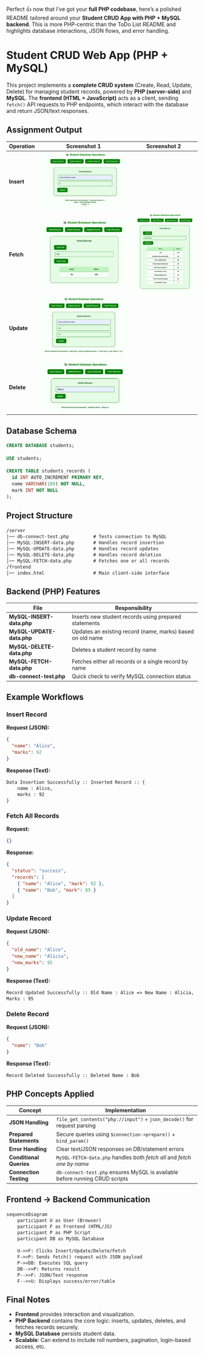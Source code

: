 Perfect 👍 now that I’ve got your **full PHP codebase**, here’s a polished README tailored around your **Student CRUD App with PHP + MySQL backend**.
This is more PHP-centric than the ToDo List README and highlights database interactions, JSON flows, and error handling.


# Student CRUD Web App (PHP + MySQL)

This project implements a **complete CRUD system** (Create, Read, Update, Delete) for managing student records, powered by **PHP (server-side)** and **MySQL**. The **frontend (HTML + JavaScript)** acts as a client, sending `fetch()` API requests to PHP endpoints, which interact with the database and return JSON/text responses.


## Assignment Output

| Operation  | Screenshot 1                                              | Screenshot 2                                                      |
| ---------- | --------------------------------------------------------- | ----------------------------------------------------------------- |
| **Insert** | ![Insert](../../.git-config/output-snapshots/WTL-04-05.png) |
| **Fetch**  | ![Fetch](../../.git-config/output-snapshots/WTL-04-01.png)  | ![Table](../../.git-config/output-snapshots/WTL-04-02.png)          |
| **Update** | ![Update](../../.git-config/output-snapshots/WTL-04-03.png) |                                                                   |
| **Delete** | ![Delete](../../.git-config/output-snapshots/WTL-04-04.png) |                                                                   |


## Database Schema

```sql
CREATE DATABASE students;

USE students;

CREATE TABLE students_records (
  id INT AUTO_INCREMENT PRIMARY KEY,
  name VARCHAR(100) NOT NULL,
  mark INT NOT NULL
);
```


## Project Structure

```
/server
│── db-connect-test.php         # Tests connection to MySQL
│── MySQL-INSERT-data.php       # Handles record insertion
│── MySQL-UPDATE-data.php       # Handles record updates
│── MySQL-DELETE-data.php       # Handles record deletion
│── MySQL-FETCH-data.php        # Fetches one or all records
/frontend
│── index.html                  # Main client-side interface
```


## Backend (PHP) Features

| File                      | Responsibility                                             |
| ------------------------- | ---------------------------------------------------------- |
| **MySQL-INSERT-data.php** | Inserts new student records using prepared statements      |
| **MySQL-UPDATE-data.php** | Updates an existing record (name, marks) based on old name |
| **MySQL-DELETE-data.php** | Deletes a student record by name                           |
| **MySQL-FETCH-data.php**  | Fetches either all records or a single record by name      |
| **db-connect-test.php**   | Quick check to verify MySQL connection status              |


## Example Workflows

### Insert Record

**Request (JSON):**

```json
{
  "name": "Alice",
  "marks": 92
}
```

**Response (Text):**

```
Data Insertion Successfully :: Inserted Record :: {
    name : Alice,
    marks : 92
}
```


### Fetch All Records

**Request:**

```json
{}
```

**Response:**

```json
{
  "status": "success",
  "records": [
    { "name": "Alice", "mark": 92 },
    { "name": "Bob", "mark": 85 }
  ]
}
```


### Update Record

**Request (JSON):**

```json
{
  "old_name": "Alice",
  "new_name": "Alicia",
  "new_marks": 95
}
```

**Response (Text):**

```
Record Updated Successfully :: Old Name : Alice => New Name : Alicia, Marks : 95
```


### Delete Record

**Request (JSON):**

```json
{
  "name": "Bob"
}
```

**Response (Text):**

```
Record Deleted Successfully :: Deleted Name : Bob
```


## PHP Concepts Applied

| Concept                 | Implementation                                                               |
| ----------------------- | ---------------------------------------------------------------------------- |
| **JSON Handling**       | `file_get_contents("php://input")` + `json_decode()` for request parsing     |
| **Prepared Statements** | Secure queries using `$connection->prepare()` + `bind_param()`               |
| **Error Handling**      | Clear text/JSON responses on DB/statement errors                             |
| **Conditional Queries** | `MySQL-FETCH-data.php` handles both *fetch all* and *fetch one by name*      |
| **Connection Testing**  | `db-connect-test.php` ensures MySQL is available before running CRUD scripts |


## Frontend → Backend Communication

```mermaid
sequenceDiagram
    participant U as User (Browser)
    participant F as Frontend (HTML/JS)
    participant P as PHP Script
    participant DB as MySQL Database

    U->>F: Clicks Insert/Update/Delete/Fetch
    F->>P: Sends fetch() request with JSON payload
    P->>DB: Executes SQL query
    DB-->>P: Returns result
    P-->>F: JSON/Text response
    F-->>U: Displays success/error/table
```


## Final Notes

* **Frontend** provides interaction and visualization.
* **PHP Backend** contains the core logic: inserts, updates, deletes, and fetches records securely.
* **MySQL Database** persists student data.
* **Scalable**: Can extend to include roll numbers, pagination, login-based access, etc.

